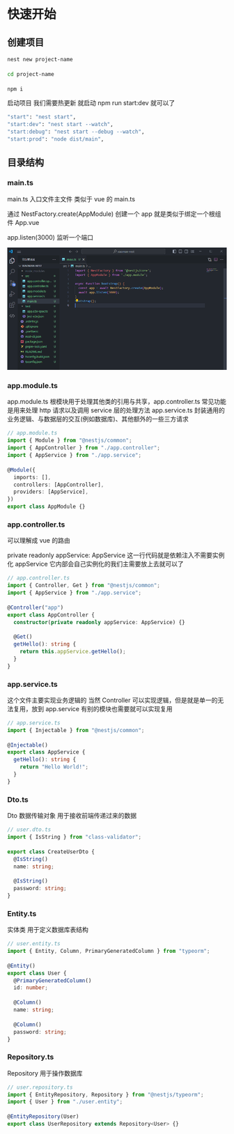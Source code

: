 # 快速开始

## 创建项目

```bash
nest new project-name

cd project-name

npm i
```

启动项目 我们需要热更新 就启动 npm run start:dev 就可以了

```bash
"start": "nest start",
"start:dev": "nest start --watch",
"start:debug": "nest start --debug --watch",
"start:prod": "node dist/main",
```

## 目录结构

### main.ts

main.ts 入口文件主文件 类似于 vue 的 main.ts

通过 NestFactory.create(AppModule) 创建一个 app 就是类似于绑定一个根组件 App.vue

app.listen(3000) 监听一个端口

![alt text](img/image-1.png)

### app.module.ts

app.module.ts 根模块用于处理其他类的引用与共享，app.controller.ts 常见功能是用来处理 http 请求以及调用 service 层的处理方法 app.service.ts 封装通用的业务逻辑、与数据层的交互(例如数据库)、其他额外的一些三方请求

```ts
// app.module.ts
import { Module } from "@nestjs/common";
import { AppController } from "./app.controller";
import { AppService } from "./app.service";

@Module({
  imports: [],
  controllers: [AppController],
  providers: [AppService],
})
export class AppModule {}
```

### app.controller.ts

可以理解成 vue 的路由

private readonly appService: AppService 这一行代码就是依赖注入不需要实例化 appService 它内部会自己实例化的我们主需要放上去就可以了

```ts
// app.controller.ts
import { Controller, Get } from "@nestjs/common";
import { AppService } from "./app.service";

@Controller("app")
export class AppController {
  constructor(private readonly appService: AppService) {}

  @Get()
  getHello(): string {
    return this.appService.getHello();
  }
}
```

### app.service.ts

这个文件主要实现业务逻辑的 当然 Controller 可以实现逻辑，但是就是单一的无法复用，放到 app.service 有别的模块也需要就可以实现复用

```ts
// app.service.ts
import { Injectable } from "@nestjs/common";

@Injectable()
export class AppService {
  getHello(): string {
    return "Hello World!";
  }
}
```

### Dto.ts

Dto 数据传输对象 用于接收前端传递过来的数据

```ts
// user.dto.ts
import { IsString } from "class-validator";

export class CreateUserDto {
  @IsString()
  name: string;

  @IsString()
  password: string;
}
```

### Entity.ts

实体类 用于定义数据库表结构

```ts
// user.entity.ts
import { Entity, Column, PrimaryGeneratedColumn } from "typeorm";

@Entity()
export class User {
  @PrimaryGeneratedColumn()
  id: number;

  @Column()
  name: string;

  @Column()
  password: string;
}
```

### Repository.ts

Repository 用于操作数据库

```ts
// user.repository.ts
import { EntityRepository, Repository } from "@nestjs/typeorm";
import { User } from "./user.entity";

@EntityRepository(User)
export class UserRepository extends Repository<User> {}
```
